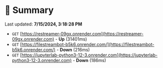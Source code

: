 # 📖 Summary
Last updated: **7/15/2024, 3:18:28 PM**

- `GET` [https://restreamer-09gx.onrender.com](https://restreamer-09gx.onrender.com) - **Up** (31401ms)
- `GET` [https://filestreambot-b5k6.onrender.com/](https://filestreambot-b5k6.onrender.com/) - **Down** (216ms)
- `GET` [https://jupyterlab-python3-12-3.onrender.com](https://jupyterlab-python3-12-3.onrender.com) - **Down** (186ms)
